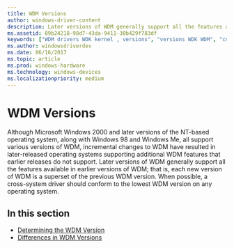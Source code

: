 ```yaml
---
title: WDM Versions
author: windows-driver-content
description: Later versions of WDM generally support all the features available in earlier versions of WDM; that is, each new version of WDM is a superset of the previous WDM version.
ms.assetid: 89b24218-98d7-43da-9411-30b429f783df
keywords: ["WDM drivers WDK kernel , versions", "versions WDK WDM", "compatibility WDK WDM", "cross-system compatibility WDK WDM"]
ms.author: windowsdriverdev
ms.date: 06/16/2017
ms.topic: article
ms.prod: windows-hardware
ms.technology: windows-devices
ms.localizationpriority: medium
---
```


# WDM Versions


Although Microsoft Windows 2000 and later versions of the NT-based operating system, along with Windows 98 and Windows Me, all support various versions of WDM, incremental changes to WDM have resulted in later-released operating systems supporting additional WDM features that earlier releases do not support. Later versions of WDM generally support all the features available in earlier versions of WDM; that is, each new version of WDM is a superset of the previous WDM version. When possible, a cross-system driver should conform to the lowest WDM version on any operating system.

## In this section


-   [Determining the WDM Version](determining-the-wdm-version.md)
-   [Differences in WDM Versions](differences-in-wdm-versions.md)

 

 





